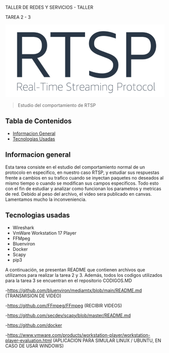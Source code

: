 TALLER DE REDES Y SERVICIOS - TALLER

TAREA 2 - 3

![RTSP Screenshot](./img/Monday11_81.png)

> Estudio del comportamiento de RTSP


## Tabla de Contenidos
* [Informacion General](#informacion-general)
* [Tecnologias Usadas](#tecnologias-usadas)




## Informacion general

Esta tarea consiste en el estudio del comportamiento normal de un protocolo en especifico, en nuestro caso RTSP, y estudiar sus respuestas frente a cambios en su trafico cuando se inyectan paquetes no deseados
al mismo tiempo o cuando se modifican sus campos especificos. Todo esto con el fin de estudiar  y analizar como funcionan los parametros y metricas de red. Debido al peso del archivo, el video sera publicado en canvas. Lamentamos mucho la inconveniencia.
<!-- You don't have to answer all the questions - just the ones relevant to your project. -->


## Tecnologias usadas
- Wireshark
- VmWare Workstation 17 Player
- FFMpeg
- Bluenviron
- Docker
- Scapy
- pip3

A continuación, se presentan README que contienen archivos que utilizamos para realizar la tarea 2 y 3. Además, todos los codigos utilizados para la tarea 3 se encuentran en el repositorio CODIGOS.MD

-https://github.com/bluenviron/mediamtx/blob/main/README.md (TRANSMISION DE VIDEO)

-https://github.com/FFmpeg/FFmpeg (RECIBIR VIDEOS)

-https://github.com/secdev/scapy/blob/master/README.md 

-https://github.com/docker

-https://www.vmware.com/products/workstation-player/workstation-player-evaluation.html (APLICACION PARA SIMULAR LINUX / UBUNTU, EN CASO DE USAR WINDOWS)










<!-- Optional -->
<!-- ## License -->
<!-- This project is open source and available under the [... License](). -->

<!-- You don't have to include all sections - just the one's relevant to your project -->



<!---
blobos1/blobos1 is a ✨ special ✨ repository because its `README.md` (this file) appears on your GitHub profile.
You can click the Preview link to take a look at your changes.
--->
